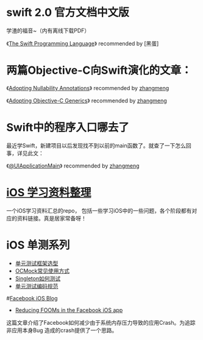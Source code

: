 # swift 2.0 官方文档中文版 

学渣的福音~（内有离线下载PDF）

《[The Swift Programming Language](http://wiki.jikexueyuan.com/project/swift/)》 recommended by [黑蛋]

# 两篇Objective-C向Swift演化的文章：

《[Adopting Nullability Annotations](http://www.miqu.me/blog/2015/04/17/adopting-nullability-annotations/)》 recommended by [zhangmeng](https://github.com/nightfade)

《[Adopting Objective-C Generics](http://www.miqu.me/blog/2015/06/09/adopting-objectivec-generics/)》 recommended by [zhangmeng](https://github.com/nightfade)

# Swift中的程序入口哪去了

最近学Swift，新建项目以后发现找不到以前的main函数了。就查了一下怎么回事，详见此文：

《[@UIApplicationMain](http://swifter.tips/uiapplicationmain/)》 recommended by [zhangmeng](https://github.com/nightfade)

# [iOS 学习资料整理](https://github.com/Aufree/trip-to-iOS) 

一个iOS学习资料汇总的repo， 包括一些学习iOS中的一些问题，各个阶段都有对应的资料链接。真是居家常备呀！

# iOS 单测系列
* [单元测试框架选型](http://zixun.github.io/blog/2015/04/11/iosdan-yuan-ce-shi-xi-lie-dan-yuan-ce-shi-kuang-jia-xuan-xing/)
* [OCMock常见使用方式](http://zixun.github.io/blog/2015/04/16/iosdan-yuan-ce-shi-xi-lie-yi-ocmockchang-jian-shi-yong-fang-shi/)
* [Singleton如何测试](http://zixun.github.io/blog/2015/04/16/iosdan-yuan-ce-shi-xi-lie-singletonru-he-ce-shi/)
* [单元测试编码规范](http://zixun.github.io/blog/2015/04/16/iosdan-yuan-ce-shi-xi-lie-dan-yuan-ce-shi-bian-ma-gui-fan/)

#[Facebook iOS Blog](https://code.facebook.com/ios/)
* [Reducing FOOMs in the Facebook iOS app](https://code.facebook.com/posts/1146930688654547/reducing-fooms-in-the-facebook-ios-app/?utm_campaign=iOS%2BDev%2BWeekly&utm_medium=email&utm_source=iOS_Dev_Weekly_Issue_213)

这篇文章介绍了Facebook如何减少由于系统内存压力导致的应用Crash。为追踪非应用本身Bug 造成的crash提供了一个思路。


